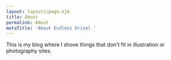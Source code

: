 ```yaml
---
layout: layouts/page.njk
title: About
permalink: About
metaTitle: 'About Endless Drivel '
---
```

This  is my blog where I shove things that don't fit in illustration or photography sites.
